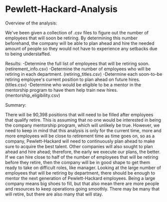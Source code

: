 # Pewlett-Hackard-Analysis

Overview of the analysis: 

We've been given a collection of .csv files to figure out the number of employees that will soon be retiring. By determining this number beforehand, the company will be able to plan ahead and hire the needed amount of people so they would not have to experience any setbacks due to being understaffed.

Results: 
  -Determine the full list of employees that will be retiring soon. (retirement_info.csv)
  -Determine the number of employees who will be retiring in each department. (retiring_titles.csv)
  -Determine each soon-to-be retiring employee's current position to plan ahead on future hires. (titles.csv)
  -Determine who would be eligible to be a mentor in the mentorship program to have them help train new hires. (mentorship_eligibility.csv)

Summary:

There will be 90,398 positions that will need to be filled after employees that qualify retire. This is assuming that no one would be interested in being the company mentorship program, which will unlikely be true. However, we need to keep in mind that this analysis is only for the current time, more and more employees will be close to retirement time as time goes on, so as a company, Pewlett-Hackard will need to continuously plan ahead to make sure to acquire the best talent. Other companies will also sought to plan ahead and hire ahead; therefore, the early we execute our plans, the better. If we can hire close to half of the number of employees that will be retiring before they retire, then the company will be in good shape to get them ready to take on difficult roles, like manager. Looking at the large number of employees that will be retiring by department, there should be enough to mentor the next generation of Pewlett-Hackard employees. Being a large company means big shoes to fill, but that also mean there are more people and resources to keep operations going smoothly. There may be many that will retire, but there are also many that will stay.
